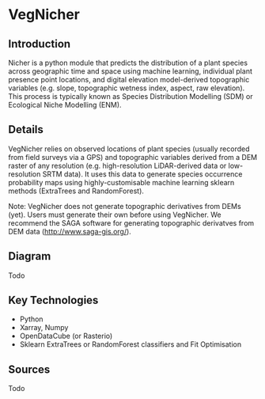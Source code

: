 # VegNicher

## Introduction
Nicher is a python module that predicts the distribution of a plant species across geographic time and space using machine learning, individual plant presence point locations, and digital elevation model-derived topographic variables (e.g. slope, topographic wetness index, aspect, raw elevation). This process is typically known as Species Distribution Modelling (SDM) or Ecological Niche Modelling (ENM).

## Details
VegNicher relies on observed locations of plant species (usually recorded from field surveys via a GPS) and topographic variables derived from a DEM raster of any resolution (e.g. high-resolution LiDAR-derived data or low-resolution SRTM data). It uses this data to generate species occurrence probability maps using highly-customisable machine learning sklearn methods (ExtraTrees and RandomForest). 

Note: VegNicher does not generate topographic derivatives from DEMs (yet). Users must generate their own before using VegNicher. We recommend the SAGA software for generating topographic derivatves from DEM data (http://www.saga-gis.org/).

## Diagram
Todo

## Key Technologies
- Python
- Xarray, Numpy
- OpenDataCube (or Rasterio)
- Sklearn ExtraTrees or RandomForest classifiers and Fit Optimisation

## Sources
Todo
